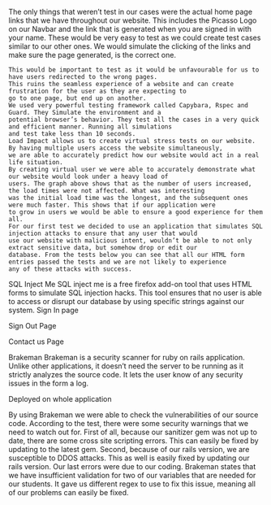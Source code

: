 The only things that weren’t test in our cases were the actual home page links that we have throughout our website.
This includes the Picasso Logo on our Navbar and the link that is generated when you are signed in with your name. 
These would be very easy to test as we could create test cases similar to our other ones. We would simulate the clicking 
of the links and make sure the page generated, is the correct one. 

	This would be important to test as it would be unfavourable for us to have users redirected to the wrong pages.
	This ruins the seamless experience of a website and can create frustration for the user as they are expecting to
	go to one page, but end up on another. 
	We used very powerful testing framework called Capybara, Rspec and Guard. They Simulate the environment and a
	potential browser’s behavior. They test all the cases in a very quick and efficient manner. Running all simulations
	and test take less than 10 seconds.
	Load Impact allows us to create virtual stress tests on our website. By having multiple users access the website simultaneously,
	we are able to accurately predict how our website would act in a real life situation. 
	By creating virtual user we were able to accurately demonstrate what our website would look under a heavy load of
	users. The graph above shows that as the number of users increased, the load times were not affected. What was interesting 
	was the initial load time was the longest, and the subsequent ones were much faster. This shows that if our application were 
	to grow in users we would be able to ensure a good experience for them all. 
	For our first test we decided to use an application that simulates SQL injection attacks to ensure that any user that would
	use our website with malicious intent, wouldn’t be able to not only extract sensitive data, but somehow drop or edit our
	database. From the tests below you can see that all our HTML form entries passed the tests and we are not likely to experience
	any of these attacks with success. 
	
	
SQL Inject Me
SQL inject me is a free firefox add-on tool that uses HTML forms to simulate SQL injection hacks.
This tool ensures that no user is able to access or disrupt our database by using specific strings against our system. 
Sign In page

Sign Out Page

Contact us Page

Brakeman
Brakeman is a security scanner for ruby on rails application. Unlike other applications, it doesn’t need the server
to be running as it strictly analyzes the source code. It lets the user know of any security issues in the form a log. 


Deployed on whole application


By using Brakeman we were able to check the vulnerabilities of our source code. According to the test, there were 
some security warnings that we need to watch out for. First of all, because our sanitizer gem was not up to date,
there are some cross site scripting errors. This can easily be fixed by updating to the latest gem. Second, because
of our rails version, we are susceptible to DDOS attacks. This as well is easily fixed by updating our rails version.
Our last errors were due to our coding. Brakeman states that we have insufficient validation for two of our variables
that are needed for our students. It gave us different regex to use to fix this issue, meaning all of our problems 
can easily be fixed.